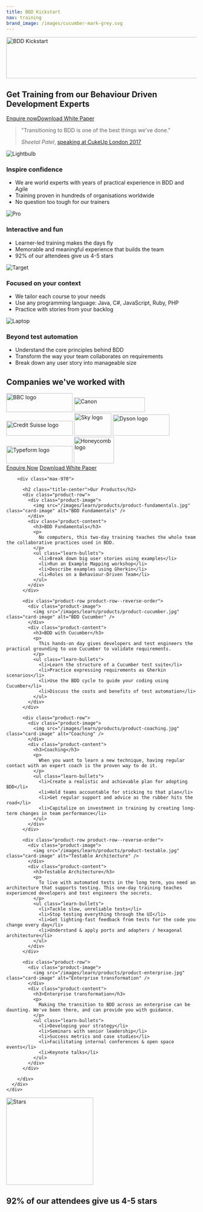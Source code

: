 ```yaml
---
title: BDD Kickstart
nav: training
brand_image: /images/cucumber-mark-grey.svg
---
```

<div class="learn-wrap">
  <div class="intro-header-learn">
    <div class="container">
      <div class="row">
        <div class="col-lg-12">
          <div class="learn-intro-message">
            <img width="532" height="109" alt="BDD Kickstart" src="/images/bdd-kickstart-white.svg"><br>
              <h2 class="heading-intro">
                Get Training from our Behaviour Driven Development Experts
              </h2>
              <a class="btn btn--rounded btn--learn-primary" href="https://cucumber.typeform.com/to/gUEP2E?" onclick="ga('send', 'event', 'Enquiries', 'Contact', 'Private Training');">Enquire now</a><a class="btn btn--rounded btn--learn-primary" href="https://www.getdrip.com/forms/58258421/submissions/new" onclick="ga('send', 'event', 'White Paper', 'Download', 'Private Training');">Download White Paper</a>
          </div>
        </div>
      </div>
    </div>
  </div>
  <div class="learn-row">
    <div class="container">
      <div class="row">
        <div class="max-670">
          <blockquote class="learn-blockquote learn-blockquote--lead">
            <p>"Transitioning to BDD is one of the best things we've done."</p>
            <footer>
              <cite title="Source Title">Sheetal Patel</cite>, <a href="https://www.youtube.com/watch?v=XAjkc28nUjY">speaking at CukeUp London 2017</a></footer>
          </blockquote>
        </div>  
      </div>
    </div>
  </div>
  <div class="learn-row learn-row--alt learn-row--cards">
    <div class="container">
      <div class="row">
        <div class="max-970">
          <div class="card card--negative-top">
            <div class="card-image-wrap">
              <img src="/images/learn/icon-lightbulb.png" class="card-image" srcset="/images/learn/icon-lightbulb.png 1x, /images/learn/icon-lightbulb@2x.png 2x" alt="Lightbulb" />
            </div>    
            <div class="card-block">
              <h3 class="card-title">Inspire confidence</h3>
              <ul class="card-text">
                <li>We are world experts with years of practical experience in BDD and Agile</li>
                <li>Training proven in hundreds of organisations worldwide</li>
                <li>No question too tough for our trainers</li>
              </ul>
            </div>
          </div>
          <div class="card card--negative-top">
            <div class="card-image-wrap">
              <img src="/images/learn/icon-pro.png" class="card-image" srcset="/images/learn/icon-pro.png 1x, /images/learn/icon-pro@2x.png 2x" alt="Pro" />
            </div>
            <div class="card-block">
              <h3 class="card-title">Interactive and fun</h3>
              <ul class="card-text">
                <li>Learner-led training makes the days fly</li>
                <li>Memorable and meaningful experience that builds the team</li>
                <li>92% of our attendees give us 4-5 stars</li>
              </ul>
            </div>        
          </div>
          <div class="card card--negative-top">
            <div class="card-image-wrap">
              <img src="/images/learn/icon-target.png" srcset="/images/learn/icon-target.png 1x, /images/learn/icon-target@2x.png 2x" class="card-image" alt="Target" />
            </div>
            <div class="card-block">
              <h3 class="card-title">Focused on your context</h3>
              <ul class="card-text">
                <li>We tailor each course to your needs</li>
                <li>Use any programming language: Java, C#, JavaScript, Ruby, PHP</li>
                <li>Practice with stories from your backlog</li>
              </ul>
            </div>        
          </div>
          <div class="card card--negative-top">
            <div class="card-image-wrap">
              <img src="/images/learn/icon-laptop.png" srcset="/images/learn/icon-laptop.png 1x, /images/learn/icon-laptop@2x.png 2x" class="card-image" alt="Laptop" />
            </div>
            <div class="card-block">
              <h3 class="card-title">Beyond test automation</h3>
              <ul class="card-text">
                <li>Understand the core principles behind BDD</li>
                <li>Transform the way your team collaborates on requirements</li>
                <li>Break down any user story into manageable size</li>
              </ul>
            </div>        
          </div>
        </div>  
      </div>
    </div>
  </div>
  <div class="learn-row learn-row--cards">
    <div class="container">
      <div class="row">
        <div class="max-970">
          <h2>Companies we've worked with</h2>
          <img class="company-logo" src="/images/learn/logos/logo-bbc.svg" alt="BBC logo" width="175" height="50" />
          <img class="company-logo" src="/images/learn/logos/logo-canon.svg" alt="Canon" width="188" height="39" />
          <img class="company-logo" src="/images/learn/logos/logo-credit-suisse.svg" alt="Credit Suisse logo" width="176" height="39" />
          <img class="company-logo" src="/images/learn/logos/logo-sky.svg" alt="Sky logo" width="98" height="59" />
          <img class="company-logo" src="/images/learn/logos/logo-dyson.svg" alt="Dyson logo" width="150" height="56" />
          <img class="company-logo" src="/images/learn/logos/logo-typeform.svg" alt="Typeform logo" width="175" height="46" />
          <img class="company-logo" src="/images/learn/logos/logo-honeycomb.svg" alt="Honeycomb logo" width="106" height="70" />
        </div>
      </div>
    </div>
  </div>
  <div class="learn-row learn-row--cta">
    <div class="container">
      <div class="row">
        <div class="max-970">
          <a class="btn btn--rounded btn--learn-secondary"  href="https://cucumber.typeform.com/to/gUEP2E?" onclick="ga('send', 'event', 'Enquiries', 'Contact', 'Private Training');">Enquire Now</a>
          <a class="btn btn--rounded btn--learn-secondary"  href="https://www.getdrip.com/forms/58258421/submissions/new" onclick="ga('send', 'event', 'White Paper', 'Download', 'Private Training');">Download White Paper</a>
        </div>
      </div>
    </div>
  </div>  
  <div class="learn-row learn-row--products">
    <div class="container">
      <div class="row">

        <div class="max-970">

          <h2 class="title-center">Our Products</h2>
          <div class="product-row">
            <div class="product-image">
              <img src="/images/learn/products/product-fundamentals.jpg" class="card-image" alt="BDD Fundamentals" />
            </div>
            <div class="product-content">
              <h3>BDD Fundamentals</h3>
              <p>
                No computers, this two-day training teaches the whole team the collaborative practices used in BDD.
              </p>
              <ul class="learn-bullets">
                <li>Break down big user stories using examples</li>
                <li>Run an Example Mapping workshop</li>
                <li>Describe examples using Gherkin</li>
                <li>Roles on a Behaviour-Driven Team</li>
              </ul>
            </div>
          </div>

          <div class="product-row product-row--reverse-order">
            <div class="product-image">
              <img src="/images/learn/products/product-cucumber.jpg" class="card-image" alt="BDD Cucumber" />
            </div>
            <div class="product-content">
              <h3>BDD with Cucumber</h3>
              <p>
                This hands-on day gives developers and test engineers the practical grounding to use Cucumber to validate requirements.
              </p>
              <ul class="learn-bullets">
                <li>Learn the structure of a Cucumber test suite</li>
                <li>Practice expressing requirements as Gherkin scenarios</li>
                <li>Use the BDD cycle to guide your coding using Cucumber</li>
                <li>Discuss the costs and benefits of test automation</li>
              </ul>
            </div>
          </div>

          <div class="product-row">
            <div class="product-image">
              <img src="/images/learn/products/product-coaching.jpg" class="card-image" alt="Coaching" />
            </div>
            <div class="product-content">
              <h3>Coaching</h3>
              <p>
                When you want to learn a new technique, having regular contact with an expert coach is the proven way to do it.
              </p>
              <ul class="learn-bullets">
                <li>Create a realistic and achievable plan for adopting BDD</li>
                <li>Hold teams accountable for sticking to that plan</li>
                <li>Get regular support and advice as the rubber hits the road</li>
                <li>Capitalize on investment in training by creating long-term changes in team performance</li>
              </ul>
            </div>
          </div>

          <div class="product-row product-row--reverse-order">
            <div class="product-image">
              <img src="/images/learn/products/product-testable.jpg" class="card-image" alt="Testable Architecture" />
            </div>
            <div class="product-content">
              <h3>Testable Architecture</h3>
              <p>
                To live with automated tests in the long term, you need an architecture that supports testing. This one-day training teaches experienced developers and test engineers the secrets.
              </p>
              <ul class="learn-bullets">
                <li>Tackle slow, unreliable tests</li>
                <li>Stop testing everything through the UI</li>
                <li>Get lighting-fast feedback from tests for the code you change every day</li>
                <li>Understand & apply ports and adapters / hexagonal architecture</li>
              </ul>
            </div>
          </div>

          <div class="product-row">
            <div class="product-image">
              <img src="/images/learn/products/product-enterprise.jpg" class="card-image" alt="Enterprise transformation" />
            </div>
            <div class="product-content">
              <h3>Enterprise transformation</h3>
              <p>
                Making the transition to BDD across an enterprise can be daunting. We've been there, and can provide you with guidance.
              </p>
              <ul class="learn-bullets">
                <li>Developing your strategy</li>
                <li>Seminars with senior leadership</li>
                <li>Success metrics and case studies</li>
                <li>Facilitating internal conferences & open space events</li>
                <li>Keynote talks</li>
              </ul>
            </div>
          </div>

        </div>
      </div>
    </div>
  </div>      
  <div class="learn-row learn-row--alt">
    <div class="container">
      <div class="row">
        <div class="max-970">
          <img class="image-center" src="/images/learn/stars.svg" width="230" alt="Stars" />
          <h2 class="heading-enlarged">92% of our attendees give us 4-5 stars</h2>
          <div id="testimonial-hold"></div>
           <script>
              'use strict';
              // Write out the blockquote template
              document.getElementById('testimonial-hold').innerHTML = '<blockquote class="learn-blockquote learn-blockquote--testimonial"><div class="blockquote__avatar-wrap"><img id="testimonial-image" class="blockquote__avatar" width="169" height="169" src="" alt="" /></div><div class="blockquote__content-wrap"><p id="testimonial-quote"></p><footer id="testimonial-footer"></footer></div></blockquote>';
                  // Load a random testimonial on page load from this array
                  var testimonials = [{
                      quote: "Small class size, good practical exercises on the second day, and our trainer was very easy to approach and ask questions to. I would absolutely recommend this course - the concepts of BDD were well explained with solid, easy to understand examples.",
                      footer: "<cite>Jeremy Gallagher</cite>, Blue State Digital",
                      image: "/images/learn/quotes/jeremy.jpg",
                      alt: "Jeremy"
                  }, {
                      quote: "The way the course was tailored to us was terrific - Seb continually asked if we were going in the right direction and flexed the course to account for our feedback. You could almost say it was iterative :-) I can't think of anything I'd suggest to improve the course.",
                      footer: "<cite>Toby Dykes</cite>, Zone Digital",
                      image: "/images/learn/quotes/toby.jpg",
                      alt: "Toby"
                  }, {
                      quote: "It is difficult to measure just how much I learned in the BDD Kickstart course. This training is a perfect way to understand the value of living documentation in your agile transformation process.",
                      footer: "<cite>Bruno Boucard</cite>, 42skillz",
                      image: "/images/learn/quotes/bruno.jpg",
                      alt: "Bruno"
                  }, {
                      quote: "Having Aslak Hellesøy teach us was amazing! A real treasure-trove of insight and experience combined with delightful discussions.",
                      footer: "<cite>Trond Strømme</cite>, Elhub",
                      image: "/images/learn/quotes/trond.jpg",
                      alt: "Trond"
                  }];


                  // Calculate array length and pick a random number from that length
                  var randomTestimonial = Math.floor(Math.random() * testimonials.length)

                  // Fill up the blockquote
                  document.getElementById('testimonial-quote').innerHTML = testimonials[randomTestimonial].quote;
                  document.getElementById('testimonial-footer').innerHTML = testimonials[randomTestimonial].footer;
                  document.getElementById('testimonial-image').src = testimonials[randomTestimonial].image;
                  document.getElementById('testimonial-image').alt = testimonials[randomTestimonial].alt;

              </script>
              <noscript>
                <blockquote class="learn-blockquote learn-blockquote--testimonial">
                  <div class="blockquote__avatar-wrap">
                    <img class="blockquote__avatar" width="169" height="169" src="/images/learn/quotes/jeremy.jpg" alt="Jeremy" />
                  </div>
                  <div class="blockquote__content-wrap">
                    <p>Small class size, good practical exercises on the second day, and our trainer was very easy to approach and ask questions to. I would absolutely recommend this course - the concepts of BDD were well explained with solid, easy to understand examples.</p>
                      <footer>
                        <cite>Jeremy Gallagher</cite>, Blue State Digital
                      </footer>
                    </div>  
                </blockquote>
              </noscript>
        </div>  
      </div>
    </div>
  </div>
  <div class="learn-row learn-row--cta">
    <div class="container">
      <div class="row">
        <div class="max-970">
          <a class="btn btn--rounded btn--learn-secondary"  href="https://cucumber.typeform.com/to/gUEP2E?" onclick="ga('send', 'event', 'Enquiries', 'Contact', 'Private Training');">Enquire Now</a>
        </div>
      </div>
    </div>
  </div>
  <div class="learn-row learn-row--image learn-row--resources">
    <div class="container">
      <div class="row">
        <div class="max-970">
          <h3 class="heading-reverse">Learning resources</h3>
          <h4 class="heading-reverse heading--sub">Real world accounts of our training</h4>
          <div class="col-md-4">
            <div class="blank-card">
              <h4><a href="https://cucumber.io/blog/2018/05/08/dyson-and-bdd">BDD at Dyson</a></h4>
              <p>
                A case study of how Dyson use BDD to reduce misunderstandings and time spent on regression testing.
              </p>
            </div>
          </div>
          <div class="col-md-4">
            <div class="blank-card">
              <h4><a href="https://cucumber.io/blog/2015/07/01/bdd-in-the-financial-sector">BDD in Finance</a></h4>
              <p>
                Learn why more and more financial firms are turning to BDD to deliver high-quality software.
              </p>
            </div>
          </div>
          <div class="col-md-4">
            <div class="blank-card">
              <h4><a href="https://www.youtube.com/watch?v=XAjkc28nUjY">BDD at Vanguard</a></h4>
              <p>
                How one of the world's most valuable companies rolled out BDD and Cucumber to 200 teams.
              </p>
            </div>
          </div>
        </div>
      </div>
    </div>
  </div>
  <div class="learn-row learn-row--cta">
    <div class="container">
      <div class="row">
        <div class="max-970">
          <a class="btn btn--rounded btn--learn-secondary"  href="https://cucumber.typeform.com/to/gUEP2E?" onclick="ga('send', 'event', 'Enquiries', 'Contact', 'Private Training');">Enquire Now</a>
        </div>
      </div>
    </div>
  </div>
  <div class="learn-row learn-row--image learn-row--public">
    <div class="container">
      <div class="row">
        <div class="max-970">
          <h3 class="heading-reverse">Public Courses</h3>
          <h4 class="heading-reverse heading--sub">Get a taste of how it works</h4>
          <p class="paragraph-reverse max-770">We run public training events around the world. This is a great way to train a small number of people, or to sample our training before rolling it out to a larger team or department.</p>
          <div class="col-md-6">
            <div class="blank-card">
              <h4><a href="https://cucumber.io/events/bdd-kickstart-london-18">BDD Kickstart, London</a></h4>
              <time class="blank-card__time">August 2nd-3rd 2018</time>
              <p>
                Our flagship two-day BDD and Cucumber training for developers, testers, BAs and product owners.
              </p>
            </div>
          </div>
          <div class="col-md-6">
            <div class="blank-card">
              <h4><a href="https://cucumber.io/events/bdd-kickstart-san-francisco-18">BDD Kickstart, San Francisco</a></h4>
              <time class="blank-card__time">August 14th-15th 2018</time>
              <p>
                Our flagship two-day BDD and Cucumber training for developers, testers, BAs and product owners.
              </p>
            </div>
          </div>
          <div class="col-md-6">
            <div class="blank-card">
              <h4><a href="https://cucumber.io/events/bdd-kickstart-boston-2018">BDD Kickstart, Boston</a></h4>
              <time class="blank-card__time">October 31st-November 1st 2018</time>
              <p>
                Our flagship two-day BDD and Cucumber training for developers, testers, BAs and product owners.
              </p>
            </div>
          </div>
          <div class="col-md-6">
            <div class="blank-card">
              <h4><a href="https://cucumber.io/events/bdd-kickstart-paris">BDD Kickstart, Paris</a></h4>
              <time class="blank-card__time">October 11th-12th 2018</time>
              <p>
                Our flagship two-day BDD and Cucumber training for developers, testers, BAs and product owners.
              </p>
            </div>  
            
          </div>

        </div>
      </div>
    </div>
  </div>
  <div class="learn-row learn-row--courses">
    <div class="container">
      <div class="row">
        <div class="max-970">
          <div class="col-md-8">
          <h3 class="heading-courses">Looking for online courses?</h3>
          <p class="paragraph-courses">If you'd like to learn Cucumber and BDD at your own pace, check out our Cucumber School online training.</p>
          </div>
          <div class="col-md-4 col--button-align">
            <a class="btn btn--rounded btn--courses" href="/school">View Online Courses</a>
          </div>
        </div>
      </div>
    </div>
  </div>
</div>
